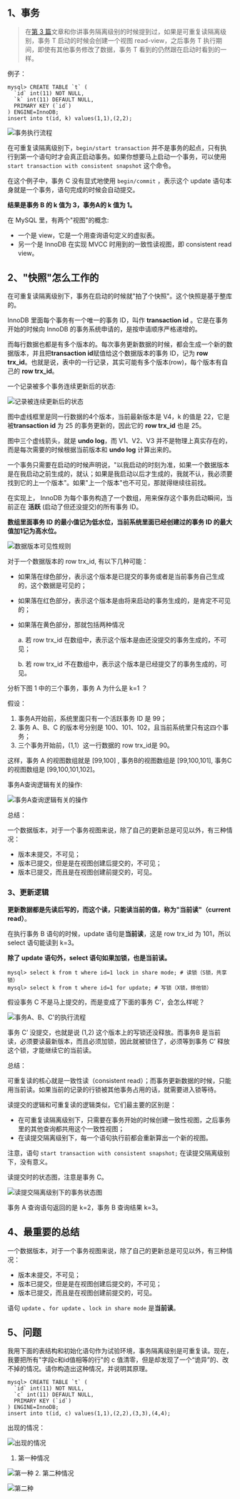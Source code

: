 # 

## 1、事务

> 在[第 3 篇](./03.md)文章和你讲事务隔离级别的时候提到过，如果是可重复读隔离级别，事务 T 启动的时候会创建一个视图 read-view，之后事务 T 执行期间，即使有其他事务修改了数据，事务 T 看到的仍然跟在启动时看到的一样。

例子：
```shell script
mysql> CREATE TABLE `t` (
  `id` int(11) NOT NULL,
  `k` int(11) DEFAULT NULL,
  PRIMARY KEY (`id`)
) ENGINE=InnoDB;
insert into t(id, k) values(1,1),(2,2);
```

![事务执行流程](./imgs/08_01.png)

在可重复读隔离级别下，`begin/start transaction` 并不是事务的起点，只有执行到第一个语句时才会真正启动事务。如果你想要马上启动一个事务，可以使用 `start transaction with consistent snapshot` 这个命令。
 
在这个例子中，事务 C 没有显式地使用 `begin/commit` ，表示这个 update 语句本身就是一个事务，语句完成的时候会自动提交。

**结果是事务 B 的 k 值为 3，事务A的 k 值为 1。**

在 MySQL 里，有两个"视图"的概念:
- 一个是 view，它是一个用查询语句定义的虚拟表。
- 另一个是 InnoDB 在实现 MVCC 时用到的一致性读视图，即 consistent read view。

## 2、"快照"怎么工作的

在可重复读隔离级别下，事务在启动的时候就"拍了个快照"。这个快照是基于整库的。

InnoDB 里面每个事务有一个唯一的事务 ID，叫作 **transaction id** 。它是在事务开始的时候向 InnoDB 的事务系统申请的，是按申请顺序严格递增的。

而每行数据也都是有多个版本的。每次事务更新数据的时候，都会生成一个新的数据版本，并且把**transaction id**赋值给这个数据版本的事务 ID，记为 **row trx_id**。也就是说，表中的一行记录，其实可能有多个版本(row)，每个版本有自己的 **row trx_id**。

一个记录被多个事务连续更新后的状态:

![记录被连续更新后的状态](./imgs/08_02.png)

图中虚线框里是同一行数据的4个版本，当前最新版本是 V4，k 的值是 22，它是被**transaction id** 为 25 的事务更新的，因此它的 **row trx_id** 也是 25。

图中三个虚线箭头，就是 **undo log**，而 V1、V2、V3 并不是物理上真实存在的，而是每次需要的时候根据当前版本和 **undo log** 计算出来的。

一个事务只需要在启动的时候声明说，"以我启动的时刻为准，如果一个数据版本是在我启动之前生成的，就认；如果是我启动以后才生成的，我就不认，我必须要找到它的上一个版本"。如果"上一个版本"也不可见，那就得继续往前找。

在实现上， InnoDB 为每个事务构造了一个数组，用来保存这个事务启动瞬间，当前正在 **活跃** (启动了但还没提交)的所有事务 ID。

**数组里面事务 ID 的最小值记为低水位，当前系统里面已经创建过的事务 ID 的最大值加1记为高水位。**

![数据版本可见性规则](./imgs/08_03.png)

对于一个数据版本的 row trx_id, 有以下几种可能：

- 如果落在绿色部分，表示这个版本是已提交的事务或者是当前事务自己生成的，这个数据是可见的；

- 如果落在红色部分，表示这个版本是由将来启动的事务生成的，是肯定不可见的；

- 如果落在黄色部分，那就包括两种情况

    a. 若 row trx_id 在数组中，表示这个版本是由还没提交的事务生成的，不可见；

    b. 若 row trx_id 不在数组中，表示这个版本是已经提交了的事务生成的，可见。

分析下图 1 中的三个事务，事务 A 为什么是 k=1 ？

假设：
1. 事务A开始前，系统里面只有一个活跃事务 ID 是 99；
2. 事务 A、B、C 的版本号分别是 100、101、102，且当前系统里只有这四个事务；
3. 三个事务开始前，(1,1）这一行数据的 row trx_id是 90。

这样，事务 A 的视图数组就是 \[99,100] , 事务B的视图数组是 \[99,100,101], 事务C的视图数组是 \[99,100,101,102]。

事务A查询逻辑有关的操作:

![事务A查询逻辑有关的操作](./imgs/08_04.png)

总结：

一个数据版本，对于一个事务视图来说，除了自己的更新总是可见以外，有三种情况：
- 版本未提交，不可见；
- 版本已提交，但是是在视图创建后提交的，不可见；
- 版本已提交，而且是在视图创建前提交的，可见。

### 3、更新逻辑

**更新数据都是先读后写的，而这个读，只能读当前的值，称为"当前读"（current read）**。

在执行事务 B 语句的时候，update 语句是**当前读**，这是 row trx_id 为 101，所以 select 语句能读到 k=3。

**除了 update 语句外，select 语句如果加锁，也是当前读。**
```shell script
mysql> select k from t where id=1 lock in share mode; # 读锁（S锁，共享锁）
mysql> select k from t where id=1 for update; # 写锁（X锁，排他锁）
```

假设事务 C 不是马上提交的，而是变成了下面的事务 C’，会怎么样呢？

![事务A、B、C'的执行流程](./imgs/08_05.png)

事务 C’ 没提交，也就是说 (1,2) 这个版本上的写锁还没释放。而事务B 是当前读，必须要读最新版本，而且必须加锁，因此就被锁住了，必须等到事务 C’ 释放这个锁，才能继续它的当前读。

总结：

可重复读的核心就是一致性读（consistent read）；而事务更新数据的时候，只能用当前读。如果当前的记录的行锁被其他事务占用的话，就需要进入锁等待。

读提交的逻辑和可重复读的逻辑类似，它们最主要的区别是：
- 在可重复读隔离级别下，只需要在事务开始的时候创建一致性视图，之后事务里的其他查询都共用这个一致性视图；
- 在读提交隔离级别下，每一个语句执行前都会重新算出一个新的视图。

注意，语句 `start transaction with consistent snapshot;` 在读提交隔离级别下，没有意义。

读提交时的状态图，注意是事务 C。

![读提交隔离级别下的事务状态图](./imgs/08_06.png)

事务 A 查询语句返回的是 k=2，事务 B 查询结果 k=3。


## 4、最重要的总结

一个数据版本，对于一个事务视图来说，除了自己的更新总是可见以外，有三种情况：

- 版本未提交，不可见；
- 版本已提交，但是是在视图创建后提交的，不可见；
- 版本已提交，而且是在视图创建前提交的，可见。

语句 `update` 、`for update` 、`lock in share mode` 是**当前读**。

## 5、问题

我用下面的表结构和初始化语句作为试验环境，事务隔离级别是可重复读。现在，我要把所有"字段c和id值相等的行"的 c 值清零，但是却发现了一个“诡异”的、改不掉的情况。请你构造出这种情况，并说明其原理。
```shell script
mysql> CREATE TABLE `t` (
  `id` int(11) NOT NULL,
  `c` int(11) DEFAULT NULL,
  PRIMARY KEY (`id`)
) ENGINE=InnoDB;
insert into t(id, c) values(1,1),(2,2),(3,3),(4,4);
```

出现的情况：

![出现的情况](./imgs/08_07.png)

1. 第一种情况


![第一种](./imgs/08_08.png)
2. 第二种情况

![第二种](./imgs/08_09.png)

